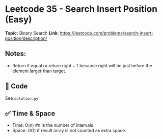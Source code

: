 # Leetcode 35 - Search Insert Position (Easy)

**Topic**: Binary Search
**Link**: https://leetcode.com/problems/search-insert-position/description/

## Notes: 
 - Return if equal or return right + 1 because right will be just before the element larger than target. 

## 🧪 Code
See `solution.py`

## ✅ Time & Space
- Time: O(n) #n is the number of intervals
- Space: O(1) if result array is not counted as extra space. 
